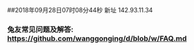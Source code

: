 ##2018年09月28日07时08分44秒 新址 142.93.11.34
### 兔友常见问题及解答: https://github.com/wanggonging/d/blob/w/FAQ.md

